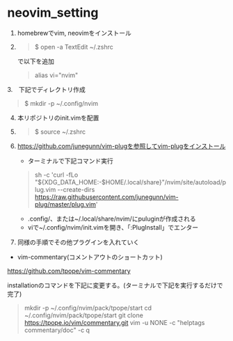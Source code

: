 # neovim_setting

1. homebrewでvim, neovimをインストール
2. > $ open -a TextEdit ~/.zshrc
   
   で以下を追加
   > alias vi="nvim"

 
3.　下記でディレクトリ作成
   > $ mkdir -p ~/.config/nvim

4. 本リポジトリのinit.vimを配置
5. > $ source ~/.zshrc
   
7. https://github.com/junegunn/vim-plugを参照してvim-plugをインストール
   * ターミナルで下記コマンド実行 
   > sh -c 'curl -fLo "${XDG_DATA_HOME:-$HOME/.local/share}"/nvim/site/autoload/plug.vim --create-dirs \
       https://raw.githubusercontent.com/junegunn/vim-plug/master/plug.vim'
   * .config/、または~/.local/share/nvim/にpuluginが作成される
   * viで~/.config/nvim/init.vimを開き、「:PlugInstall」でエンター
8. 同様の手順でその他プラグインを入れていく


* vim-commentary(コメントアウトのショートカット)

https://github.com/tpope/vim-commentary

installationのコマンドを下記に変更する。(ターミナルで下記を実行するだけで完了)

> mkdir -p ~/.config/nvim/pack/tpope/start
> cd ~/.config/nvim/pack/tpope/start
> git clone https://tpope.io/vim/commentary.git
> vim -u NONE -c "helptags commentary/doc" -c q
